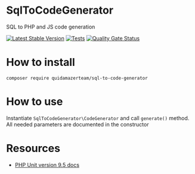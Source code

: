 # SqlToCodeGenerator
SQL to PHP and JS code generation

[![Latest Stable Version](https://poser.pugx.org/quidamazerteam/sql-to-code-generator/v/stable.png)](https://packagist.org/packages/quidamazerteam/sql-to-code-generator)
[![Tests](https://github.com/QuidamAzerteam/SqlToCodeGenerator/actions/workflows/test.yml/badge.svg)](https://github.com/QuidamAzerteam/SqlToCodeGenerator/actions/workflows/test.yml)
[![Quality Gate Status](https://sonarcloud.io/api/project_badges/measure?project=SqlToCodeGenerator&metric=alert_status)](https://sonarcloud.io/summary/new_code?id=QuidamAzerteam_SqlToCodeGenerator)

# How to install
`composer require quidamazerteam/sql-to-code-generator`

# How to use
Instantiate `SqlToCodeGenerator\CodeGenerator` and call `generate()` method. <br/>
All needed parameters are documented in the constructor

# Resources

- [PHP Unit version 9.5 docs](https://phpunit.readthedocs.io/en/9.5/)